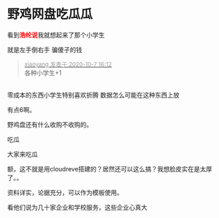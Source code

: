 # 野鸡网盘吃瓜瓜


看到<font color="Red"><strong>浩纶说</strong></font>我就想起来了那个小学生

就是左手倒右手 骗傻子的钱<img src="static/image/smiley/default/lol.gif" smilieid="12" border="0" alt="" /><img id="aimg_ii7Rd" onclick="zoom(this, this.src, 0, 0, 0)" class="zoom" src="https://cdn.jsdelivr.net/gh/hishis/forum-master/public/images/patch.gif" onmouseover="img_onmouseoverfunc(this)" onload="thumbImg(this)" border="0" alt="" />

<div class="quote"><blockquote><font size="2"><a href="https://www.hostloc.com/forum.php?mod=redirect&amp;goto=findpost&amp;pid=9268470&amp;ptid=751708" target="_blank"><font color="#999999">xiaoyang 发表于 2020-10-7 16:12</font></a></font><br />
各种小学生+1</blockquote></div><br />
零成本的东西小学生特别喜欢折腾<img src="static/image/smiley/default/lol.gif" smilieid="12" border="0" alt="" /> 数据怎么可能在这种东西上放<img id="aimg_O2ey9" onclick="zoom(this, this.src, 0, 0, 0)" class="zoom" src="https://cdn.jsdelivr.net/gh/hishis/forum-master/public/images/patch.gif" onmouseover="img_onmouseoverfunc(this)" onload="thumbImg(this)" border="0" alt="" />

有点6啊。

野鸡盘还有什么收购不收购的。

吃瓜

大家来吃瓜<br />


额，这不就是用cloudreve搭建的？居然还可以这么搞？我想脸皮实在是太厚了。。

资料详实，论据充分，可以作为模板使用。

看他们说为几十家企业和学校服务，这些企业心真大<img src="static/image/smiley/default/shocked.gif" smilieid="6" border="0" alt="" />
